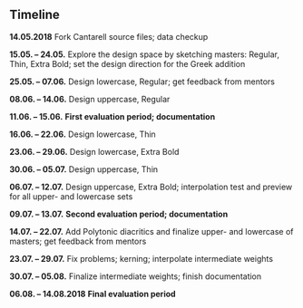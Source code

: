 ## Timeline

**14.05.2018**
Fork Cantarell source files; data checkup

**15.05. – 24.05.**
Explore the design space by sketching masters: Regular, Thin, Extra Bold; set the design direction for the Greek addition

**25.05. – 07.06.**
Design lowercase, Regular; get feedback from mentors

**08.06. – 14.06.**
Design uppercase, Regular

**11.06. – 15.06.**
**First evaluation period; documentation**

**16.06. – 22.06.**
Design lowercase, Thin

**23.06. – 29.06.**
Design lowercase, Extra Bold

**30.06. – 05.07.**
Design uppercase, Thin

**06.07. – 12.07.**
Design uppercase, Extra Bold; interpolation test and preview for all upper- and lowercase sets

**09.07. – 13.07.**
**Second evaluation period; documentation**

**14.07. – 22.07.**
Add Polytonic diacritics and finalize upper- and lowercase of masters; get feedback from mentors

**23.07. – 29.07.**
Fix problems; kerning; interpolate intermediate weights

**30.07. – 05.08.**
Finalize intermediate weights; finish documentation

**06.08. – 14.08.2018**
**Final evaluation period**
